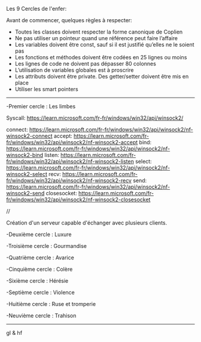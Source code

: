 Les 9 Cercles de l'enfer:

Avant de commencer, quelques règles à respecter:
- Toutes les classes doivent respecter la forme canonique de Coplien
- Ne pas utiliser un pointeur quand une référence peut faire l’affaire
- Les variables doivent être const, sauf si il est justifié qu’elles ne le soient
pas
- Les fonctions et méthodes doivent être codées en 25 lignes ou moins
- Les lignes de code ne doivent pas dépasser 80 colonnes
- L’utilisation de variables globales est à proscrire
- Les attributs doivent être private. Des getter/setter doivent être mis en
place
- Utiliser les smart pointers

---------------------------------------------------------------------------------------

-Premier cercle : Les limbes

Syscall: https://learn.microsoft.com/fr-fr/windows/win32/api/winsock2/

connect: https://learn.microsoft.com/fr-fr/windows/win32/api/winsock2/nf-winsock2-connect
accept: https://learn.microsoft.com/fr-fr/windows/win32/api/winsock2/nf-winsock2-accept
bind: https://learn.microsoft.com/fr-fr/windows/win32/api/winsock2/nf-winsock2-bind
listen: https://learn.microsoft.com/fr-fr/windows/win32/api/winsock2/nf-winsock2-listen
select: https://learn.microsoft.com/fr-fr/windows/win32/api/winsock2/nf-winsock2-select
recv: https://learn.microsoft.com/fr-fr/windows/win32/api/winsock2/nf-winsock2-recv
send: https://learn.microsoft.com/fr-fr/windows/win32/api/winsock2/nf-winsock2-send
closesocket: https://learn.microsoft.com/fr-fr/windows/win32/api/winsock2/nf-winsock2-closesocket

//

Création d'un serveur capable d'échanger avec plusieurs clients.


-Deuxième cercle : Luxure


-Troisième cercle : Gourmandise


-Quatrième cercle : Avarice


-Cinquième cercle : Colère


-Sixième cercle : Hérésie


-Septième cercle : Violence


-Huitième cercle : Ruse et tromperie


-Neuvième cercle : Trahison


---------------------------------------------------------------------------------------

gl & hf
